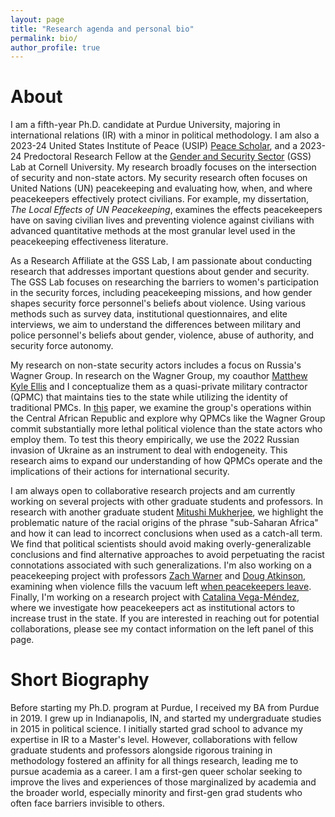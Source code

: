 ```yaml
---
layout: page
title: "Research agenda and personal bio"
permalink: bio/
author_profile: true
---
```

About
======
I am a fifth-year Ph.D. candidate at Purdue University, majoring in international relations (IR) with a minor in political methodology. I am also a 2023-24 United States Institute of Peace (USIP) [Peace Scholar](https://www.usip.org/press/2023/07/usip-announces-2023-2024-peace-scholar-dissertation-fellows), and a 2023-24 Predoctoral Research Fellow at the [Gender and Security Sector](https://www.sabrinamkarim.com/gsslab) (GSS) Lab at Cornell University. My research broadly focuses on the intersection of security and non-state actors. My security research often focuses on United Nations (UN) peacekeeping and evaluating how, when, and where peacekeepers effectively protect civilians. For example, my dissertation, *The Local Effects of UN Peacekeeping*, examines the effects peacekeepers have on saving civilian lives and preventing violence against civilians with advanced quantitative methods at the most granular level used in the peacekeeping effectiveness literature.

As a Research Affiliate at the GSS Lab, I am passionate about conducting research that addresses important questions about gender and security. The GSS Lab focuses on researching the barriers to women's participation in the security forces, including peacekeeping missions, and how gender shapes security force personnel's beliefs about violence. Using various methods such as survey data, institutional questionnaires, and elite interviews, we aim to understand the differences between military and police personnel's beliefs about gender, violence, abuse of authority, and security force autonomy.

My research on non-state security actors includes a focus on Russia's Wagner Group. In research on the Wagner Group, my coauthor [Matthew Kyle Ellis](https://www.linkedin.com/in/matt-ellis-7b187492/) and I conceptualize them as a quasi-private military contractor (QPMC) that maintains ties to the state while utilizing the identity of traditional PMCs. In [this](https://osf.io/y23s6/) paper, we examine the group's operations within the Central African Republic and explore why QPMCs like the Wagner Group commit substantially more lethal political violence than the state actors who employ them. To test this theory empirically, we use the 2022 Russian invasion of Ukraine as an instrument to deal with endogeneity. This research aims to expand our understanding of how QPMCs operate and the implications of their actions for international security.

I am always open to collaborative research projects and am currently working on several projects with other graduate students and professors. In research with another graduate student [Mitushi Mukherjee](https://twitter.com/Mitushi_Mukh), we highlight the problematic nature of the racial origins of the phrase "sub-Saharan Africa" and how it can lead to incorrect conclusions when used as a catch-all term. We find that political scientists should avoid making overly-generalizable conclusions and find alternative approaches to avoid perpetuating the racist connotations associated with such generalizations. I'm also working on a peacekeeping project with professors [Zach Warner](https://zachwarner.net/) and [Doug Atkinson](https://dougbatkinson.wordpress.com/), examining when violence fills the vacuum left [when peacekeepers leave](https://www.researchgate.net/publication/365437993_Does_Peace_Remain_After_the_Peacekeepers_Leave_An_Exploration_of_Peacekeeper_InEffectiveness). Finally, I'm working on a research project with [Catalina Vega-Méndez](https://www.linkedin.com/in/catalina-vega-mendez-9947a01b9/), where we investigate how peacekeepers act as institutional actors to increase trust in the state. If you are interested in reaching out for potential collaborations, please see my contact information on the left panel of this page.

Short Biography
======
Before starting my Ph.D. program at Purdue, I received my BA from Purdue in 2019. I grew up in Indianapolis, IN, and started my undergraduate studies in 2015 in political science. I initially started grad school to advance my expertise in IR to a Master's level. However, collaborations with fellow graduate students and professors alongside rigorous training in methodology fostered an affinity for all things research, leading me to pursue academia as a career. I am a first-gen queer scholar seeking to improve the lives and experiences of those marginalized by academia and the broader world, especially minority and first-gen grad students who often face barriers invisible to others.
